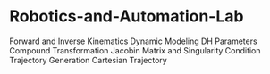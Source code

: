 # Robotics-and-Automation-Lab
Forward and Inverse Kinematics 
Dynamic Modeling
DH Parameters 
Compound Transformation 
Jacobin Matrix and Singularity Condition 
Trajectory Generation 
Cartesian Trajectory 

